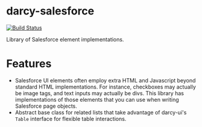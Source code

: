 # darcy-salesforce
[![Build Status](https://travis-ci.org/darcy-framework/darcy-salesforce.svg?branch=master)](https://travis-ci.org/darcy-framework/darcy-salesforce)

Library of Salesforce element implementations.

# Features

- Salesforce UI elements often employ extra HTML and Javascript beyond standard HTML implementations. For instance, checkboxes may actually be image tags, and text inputs may actually be divs. This library has implementations of those elements that you can use when writing Salesforce page objects.
- Abstract base class for related lists that take advantage of darcy-ui's `Table` interface for flexible table interactions.
